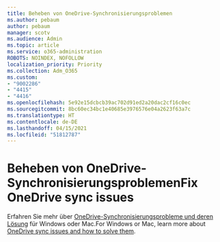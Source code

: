 ```yaml
---
title: Beheben von OneDrive-Synchronisierungsproblemen
ms.author: pebaum
author: pebaum
manager: scotv
ms.audience: Admin
ms.topic: article
ms.service: o365-administration
ROBOTS: NOINDEX, NOFOLLOW
localization_priority: Priority
ms.collection: Adm_O365
ms.custom:
- "9002286"
- "4415"
- "4416"
ms.openlocfilehash: 5e92e15dcbcb39ac702d91ed2a20dac2cf16c0ec
ms.sourcegitcommit: 8bc60ec34bc1e40685e3976576e04a2623f63a7c
ms.translationtype: HT
ms.contentlocale: de-DE
ms.lasthandoff: 04/15/2021
ms.locfileid: "51812787"
---
```

# <a name="fix-onedrive-sync-issues"></a><span data-ttu-id="1c038-102">Beheben von OneDrive-Synchronisierungsproblemen</span><span class="sxs-lookup"><span data-stu-id="1c038-102">Fix OneDrive sync issues</span></span>

<span data-ttu-id="1c038-103">Erfahren Sie mehr über [OneDrive-Synchronisierungsprobleme und deren Lösung](https://support.office.com/article/fix-onedrive-sync-problems-0899b115-05f7-45ec-95b2-e4cc8c4670b2) für Windows oder Mac.</span><span class="sxs-lookup"><span data-stu-id="1c038-103">For Windows or Mac, learn more about [OneDrive sync issues and how to solve them](https://support.office.com/article/fix-onedrive-sync-problems-0899b115-05f7-45ec-95b2-e4cc8c4670b2).</span></span>
